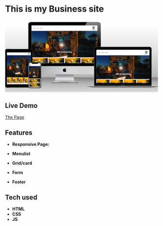 # This is my Business site 

![](assets/img/Mockuppicture.png) 

## Live Demo 

<a href="https://bb-contracting.netlify.app/">The Page</a>

## Features 

- **Responsive Page:**

- **Menulist**

- **Grid/card**

- **Form**

- **Footer**


## Tech used

- **HTML**
- **CSS**
- **JS**